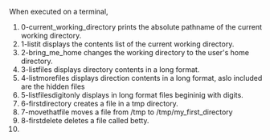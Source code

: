 When executed on a terminal,
1) 0-current_working_directory prints the absolute pathname of the current working directory.
2) 1-listit displays the contents list of the current working directory.
3) 2-bring_me_home changes the working directory to the user's home directory.
4) 3-listfiles displays directory contents in a long format.
5) 4-listmorefiles displays direction contents in a long format, aslo included are the hidden files
6) 5-listfilesdigitonly displays in long format files begininig with digits.
7) 6-firstdirectory creates a file in a tmp directory.
8) 7-movethatfile moves a file from /tmp to /tmp/my_first_directory
9) 8-firstdelete deletes a file called betty.
10)
